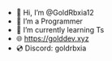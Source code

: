 - 👋 Hi, I’m @GoldRbxia12
- 👀 I’m a Programmer
- 🌱 I’m currently learning Ts
- 🌐 https://golddev.xyz
- 💿 Discord: goldrbxia
